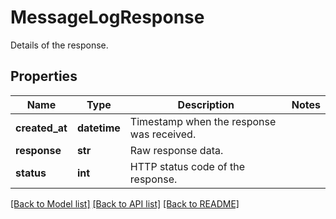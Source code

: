 # MessageLogResponse

Details of the response.
## Properties
Name | Type | Description | Notes
------------ | ------------- | ------------- | -------------
**created_at** | **datetime** | Timestamp when the response was received. | 
**response** | **str** | Raw response data. | 
**status** | **int** | HTTP status code of the response. | 

[[Back to Model list]](../README.md#documentation-for-models) [[Back to API list]](../README.md#documentation-for-api-endpoints) [[Back to README]](../README.md)


